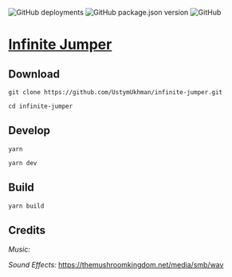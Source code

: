 ![GitHub deployments](https://img.shields.io/github/deployments/UstymUkhman/infinite-jumper/github-pages)
![GitHub package.json version](https://img.shields.io/github/package-json/v/UstymUkhman/infinite-jumper)
![GitHub](https://img.shields.io/github/license/UstymUkhman/infinite-jumper)

# [Infinite Jumper](https://ustymukhman.github.io/infinite-jumper/public) #

## Download ##

`git clone https://github.com/UstymUkhman/infinite-jumper.git`

`cd infinite-jumper`

## Develop ##

`yarn`

`yarn dev`

## Build ##

`yarn build`

## Credits ##

*Music:* 

*Sound Effects:* https://themushroomkingdom.net/media/smb/wav
